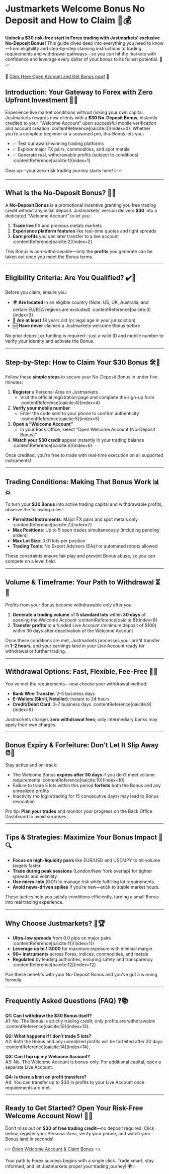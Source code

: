 # Justmarkets Welcome Bonus No Deposit and How to Claim 🎉💰

**Unlock a $30 risk-free start in Forex trading with Justmarkets’ exclusive No-Deposit Bonus!** This guide dives deep into everything you need to know—from eligibility and step-by-step claiming instructions to trading requirements and withdrawal pathways—so you can hit the markets with confidence and leverage every dollar of your bonus to its fullest potential. 🚀📈

🏅 [Click Here Open Account and Get Bonus now!](https://one.justmarkets.link/a/79iqw0j6nj/registration/trader) 🏅


## Introduction: Your Gateway to Forex with Zero Upfront Investment 🔑🤑  
Experience live market conditions without risking your own capital. Justmarkets rewards new clients with a **$30 No-Deposit Bonus**, instantly credited to your “Welcome Account” upon successful mobile verification and account creation :contentReference[oaicite:0]{index=0}. Whether you’re a complete beginner or a seasoned pro, this Bonus lets you:

- ✅ Test our award-winning trading platforms  
- ✅ Explore major FX pairs, commodities, and spot metals  
- ✅ Generate real, withdrawable profits (subject to conditions) :contentReference[oaicite:1]{index=1}  

Gear up—your zero-risk trading journey starts here! 💹🔥

---

## What Is the No-Deposit Bonus? 🤔📜  
A **No-Deposit Bonus** is a promotional incentive granting you free trading credit without any initial deposit. Justmarkets’ version delivers **$30** into a dedicated “Welcome Account” to let you:

1. **Trade live** FX and precious metals markets  
2. **Experience platform features** like real-time quotes and tight spreads  
3. **Earn profits** you can later transfer to a live account :contentReference[oaicite:2]{index=2}  

This Bonus is non-withdrawable—only the **profits** you generate can be taken out once you meet the Bonus terms.

---

## Eligibility Criteria: Are You Qualified? ✔️📝  
Before you claim, ensure you:

- 🌍 **Are located** in an eligible country (Note: US, UK, Australia, and certain EU/EEA regions are excluded) :contentReference[oaicite:3]{index=3}  
- 🎂 **Are at least** 18 years old (or legal age in your jurisdiction)  
- 🆕 **Have never** claimed a Justmarkets welcome Bonus before  

No prior deposit or funding is required—just a valid ID and mobile number to verify your identity and activate the Bonus.

---

## Step-by-Step: How to Claim Your $30 Bonus 🛠️📲  
Follow these **simple steps** to secure your No-Deposit Bonus in under five minutes:

1. **Register** a Personal Area on Justmarkets  
   - Visit the official registration page and complete the sign-up form :contentReference[oaicite:4]{index=4}  
2. **Verify your mobile number**  
   - Enter the code sent to your phone to confirm authenticity :contentReference[oaicite:5]{index=5}  
3. **Open a “Welcome Account”**  
   - In your Back Office, select “Open Welcome Account (No-Deposit Bonus)”  
4. **Watch your $30 credit** appear instantly in your trading balance :contentReference[oaicite:6]{index=6}  

Once credited, you’re free to trade with real-time execution on all supported instruments!

---

## Trading Conditions: Making That Bonus Work 📊💥  
To turn your **$30 Bonus** into active trading capital and withdrawable profits, observe the following rules:

- **Permitted Instruments**: Major FX pairs and spot metals only :contentReference[oaicite:7]{index=7}  
- **Max Positions**: Up to 5 open trades simultaneously (including pending orders)  
- **Max Lot Size**: 0.01 lots per position  
- **Trading Tools**: No Expert Advisors (EAs) or automated robots allowed  

These constraints ensure fair play and prevent Bonus abuse, so you can compete on a level field.

---

## Volume & Timeframe: Your Path to Withdrawal ⏳💸  
Profits from your Bonus become withdrawable only after you:

1. **Generate a trading volume** of **5 standard lots** within **30 days** of opening the Welcome Account :contentReference[oaicite:8]{index=8}  
2. **Transfer profits** to a funded Live Account (minimum deposit of $100) within 30 days after deactivation of the Welcome Account  

Once these conditions are met, Justmarkets processes your profit transfer in **1–2 hours**, and your earnings land in your Live Account ready for withdrawal or further trading.

---

## Withdrawal Options: Fast, Flexible, Fee-Free 🚀🏦  
You’ve met the requirements—now choose your withdrawal method:

- **Bank Wire Transfer**: 2–5 business days  
- **E-Wallets (Skrill, Neteller)**: Instant to 24 hours  
- **Credit/Debit Card**: 3–7 business days :contentReference[oaicite:9]{index=9}  

Justmarkets charges **zero withdrawal fees**; only intermediary banks may apply their own charges.

---

## Bonus Expiry & Forfeiture: Don’t Let It Slip Away ⏰🚨  
Stay active and on-track:

- The Welcome Bonus **expires after 30 days** if you don’t meet volume requirements :contentReference[oaicite:10]{index=10}  
- Failure to trade 5 lots within this period **forfeits** both the Bonus and any unrealized profits  
- Inactivity (no login/trading for 15 consecutive days) may lead to Bonus revocation  

Pro tip: **Plan your trades** and monitor your progress on the Back Office Dashboard to avoid surprises.

---

## Tips & Strategies: Maximize Your Bonus Impact 🎯🔍  
- **Focus on high-liquidity pairs** like EUR/USD and USD/JPY to hit volume targets faster.  
- **Trade during peak sessions** (London/New York overlap) for tighter spreads and volatility.  
- **Use micro-lots** (0.01) to manage risk while fulfilling lot requirements.  
- **Avoid news-driven spikes** if you’re new—stick to stable market hours.  

These tactics help you satisfy conditions efficiently, turning a small Bonus into real trading experience.

---

## Why Choose Justmarkets? 🌟🏆  
- **Ultra-low spreads** from 0.0 pips on major pairs :contentReference[oaicite:11]{index=11}  
- **Leverage up to 1:3000** for maximum exposure with minimal margin  
- **90+ instruments** across Forex, indices, commodities, and metals  
- **Regulated** by leading authorities, ensuring safety and transparency :contentReference[oaicite:12]{index=12}  

Pair these benefits with your No-Deposit Bonus and you’ve got a winning formula.

---

## Frequently Asked Questions (FAQ) ❓📚  
**Q1: Can I withdraw the $30 Bonus itself?**  
A1: No. The Bonus is strictly trading credit; only profits are withdrawable :contentReference[oaicite:13]{index=13}.  

**Q2: What happens if I don’t trade 5 lots?**  
A2: Both the Bonus and any unrealized profits will be forfeited after 30 days :contentReference[oaicite:14]{index=14}.  

**Q3: Can I top up my Welcome Account?**  
A3: No. The Welcome Account is bonus-only. For additional capital, open a separate Live Account.  

**Q4: Is there a limit on profit transfers?**  
A4: You can transfer up to $30 in profits to your Live Account once requirements are met.

---

## Ready to Get Started? Open Your Risk-Free Welcome Account Now! 🏁🚀  
Don’t miss out on **$30 of free trading credit**—no deposit required. Click below, register your Personal Area, verify your phone, and watch your Bonus land in seconds!  
  
👉 [Open Welcome Account & Claim Bonus](https://justmarkets.com/register) 👈  

Your path to Forex success begins with a single click. Trade smart, stay informed, and let Justmarkets propel your trading journey! 🌍💥
